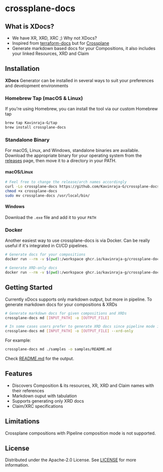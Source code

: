 # crossplane-docs
## What is XDocs?
- We have XR, XRD, XRC ;) Why not XDocs?
- Inspired from [terraform-docs](https://github.com/terraform-docs/terraform-docs) but for [Crossplane](https://www.crossplane.io/)
- Generate markdown based docs for your Compositions, it also includes your linked Resources, XRD and Claim

## Installation
**XDocs** Generator can be installed in several ways to suit your preferences and development environments

### Homebrew Tap (macOS & Linux)

If you're using Homebrew, you can install the tool via our custom Homebrew tap

```bash
brew tap Kavinraja-G/tap
brew install crossplane-docs
```

### Standalone Binary
For macOS, Linux, and Windows, standalone binaries are available. Download the appropriate binary for your operating system from the [releases](https://github.com/Kavinraja-G/crossplane-docs/releases/) page, then move it to a directory in your PATH.

#### macOS/Linux
```bash
# Feel free to change the release/arch names accordingly
curl -Lo crossplane-docs https://github.com/Kavinraja-G/crossplane-docs/releases/download/v0.1.0/crossplane-docs_v0.1.0_darwin_amd64.tar.gz
chmod +x crossplane-docs
sudo mv crossplane-docs /usr/local/bin/
```

#### Windows
Download the `.exe` file and add it to your `PATH`

### Docker
Another easiest way to use crossplane-docs is via Docker. Can be really useful if it's integrated in CI/CD pipelines.

```bash
# Generate docs for your compositions
docker run --rm -v $(pwd):/workspace ghcr.io/kavinraja-g/crossplane-docs:latest md /workspace/samples -o /workspace/samples/README.md

# Generate XRD-only docs
docker run --rm -v $(pwd):/workspace ghcr.io/kavinraja-g/crossplane-docs:latest md /workspace/samples -o /workspace/samples/README.md --xrd-only
```

## Getting Started
Currently xDocs supports only markdown output, but more in pipeline. To generate markdown docs for your compositions & XRDs
```bash
# Generate markdown docs for given compositions and XRDs
crossplane-docs md [INPUT_PATH] -o [OUTPUT_FILE]

# In some cases users prefer to generate XRD docs since pipeline mode is not supported
crossplane-docs md [INPUT_PATH] -o [OUTPUT_FILE] --xrd-only
```

For example:
```bash
crossplane-docs md ./samples -o samples/README.md
```

Check [README.md](./samples/README.md) for the output.

## Features
- Discovers Composition & its resources, XR, XRD and Claim names with their references
- Markdown ouput with tabulation
- Supports generating only XRD docs
- Claim/XRC specifications

## Limitations
Crossplane compositions with Pipeline composition mode is not supported.

## License
Distributed under the Apache-2.0 License. See [LICENSE](./LICENSE) for more information.
